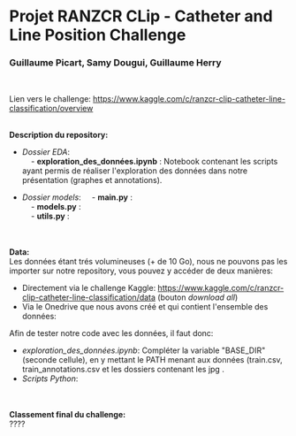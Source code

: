 # Projet RANZCR CLip - Catheter and Line Position Challenge
### Guillaume Picart, Samy Dougui, Guillaume Herry    
<br> 

Lien vers le challenge: https://www.kaggle.com/c/ranzcr-clip-catheter-line-classification/overview
<br><br>

**Description du repository:** <br>
- *Dossier EDA*: <br>
 &nbsp;&nbsp;&nbsp;        - **exploration_des_données.ipynb** : Notebook contenant les scripts ayant permis de réaliser l'exploration des données dans notre présentation (graphes et annotations).

- *Dossier models*:
 &nbsp;&nbsp;&nbsp;        - **main.py** : <br>
 &nbsp;&nbsp;&nbsp;        - **models.py** : <br>
 &nbsp;&nbsp;&nbsp;        - **utils.py** : <br>
 

<br><br>
**Data:** <br>
Les données étant trés volumineuses (+ de 10 Go), nous ne pouvons pas les importer sur notre repository, vous pouvez y accéder de deux manières: <br>
- Directement via le challenge Kaggle: https://www.kaggle.com/c/ranzcr-clip-catheter-line-classification/data (bouton *download all*)
- Via le Onedrive que nous avons créé et qui contient l'ensemble des données: 

Afin de tester notre code avec les données, il faut donc:
- *exploration_des_données.ipynb*: Compléter la variable "BASE_DIR" (seconde cellule), en y mettant le PATH menant aux données (train.csv, train_annotations.csv et les dossiers contenant les jpg . <br>
- *Scripts Python*: <br>


<br><br>
**Classement final du challenge:** <br> ????
